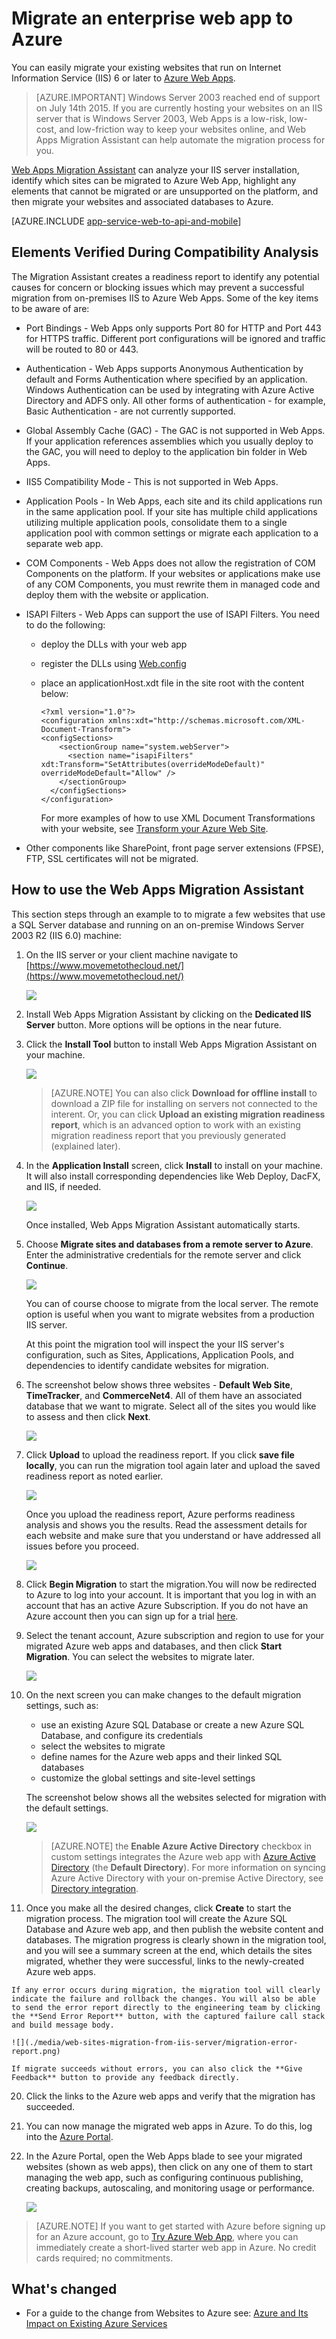 <!-- not suitable for Mooncake -->

<properties 
	pageTitle="Migrate an enterprise web app to Azure" 
	description="Shows how to use Web Apps Migration Assistant to quickly migrate existing IIS websites to Azure Web Apps" 
	services="app-service" 
	documentationCenter="" 
	authors="cephalin" 
	writer="cephalin" 
	manager="wpickett" 
	editor=""/>

<tags
	ms.service="app-service"
	ms.date="07/01/2016"
	wacn.date=""/>

# Migrate an enterprise web app to Azure

You can easily migrate your existing websites that run on Internet Information Service (IIS) 6 or later to [Azure Web Apps](/documentation/services/web-sites/). 

>[AZURE.IMPORTANT] Windows Server 2003 reached end of support on July 14th 2015. If you are currently hosting your websites on an IIS server that is Windows Server 2003, Web Apps is a low-risk, low-cost, and low-friction way to keep your websites online, and Web Apps Migration Assistant can help automate the migration process for you. 

[Web Apps Migration Assistant](https://www.movemetothecloud.net/) can analyze your IIS server installation, identify which sites can be migrated to Azure Web App, highlight any elements that cannot be migrated or are unsupported on the platform, and then migrate your websites and associated databases to Azure.

[AZURE.INCLUDE [app-service-web-to-api-and-mobile](../includes/app-service-web-to-api-and-mobile.md)]

## Elements Verified During Compatibility Analysis ##
The Migration Assistant creates a readiness report to identify any potential causes for concern or blocking issues which may prevent a successful migration from on-premises IIS to Azure Web Apps. Some of the key items to be aware of are:

-	Port Bindings - Web Apps only supports Port 80 for HTTP and Port 443 for HTTPS traffic. Different port configurations will be ignored and traffic will be routed to 80 or 443. 
-	Authentication - Web Apps supports Anonymous Authentication by default and Forms Authentication where specified by an application. Windows Authentication can be used by integrating with Azure Active Directory and ADFS only. All other forms of authentication - for example, Basic Authentication - are not currently supported. 
-	Global Assembly Cache (GAC) - The GAC is not supported in Web Apps. If your application references assemblies which you usually deploy to the GAC, you will need to deploy to the application bin folder in Web Apps. 
-	IIS5 Compatibility Mode - This is not supported in Web Apps. 
-	Application Pools - In Web Apps, each site and its child applications run in the same application pool. If your site has multiple child applications utilizing multiple application pools, consolidate them to a single application pool with common settings or migrate each application to a separate web app.
-	COM Components - Web Apps does not allow the registration of COM Components on the platform. If your websites or applications make use of any COM Components, you must rewrite them in managed code and deploy them with the website or application.
-	ISAPI Filters - Web Apps can support the use of ISAPI Filters. You need to do the following:
	-	deploy the DLLs with your web app 
	-	register the DLLs using [Web.config](http://www.iis.net/configreference/system.webserver/isapifilters)
	-	place an applicationHost.xdt file in the site root with the content below:

			<?xml version="1.0"?>
			<configuration xmlns:xdt="http://schemas.microsoft.com/XML-Document-Transform">
			<configSections>
			    <sectionGroup name="system.webServer">
			      <section name="isapiFilters" xdt:Transform="SetAttributes(overrideModeDefault)" overrideModeDefault="Allow" />
			    </sectionGroup>
			  </configSections>
			</configuration>

		For more examples of how to use XML Document Transformations with your website, see [Transform your Azure Web Site](http://blogs.msdn.com/b/waws/archive/2014/06/17/transform-your-microsoft-azure-web-site.aspx).

-	Other components like SharePoint, front page server extensions (FPSE), FTP, SSL certificates will not be migrated.

## How to use the Web Apps Migration Assistant ##
This section steps through an example to to migrate a few websites that use a SQL Server database and running on an on-premise Windows Server 2003 R2 (IIS 6.0) machine:

1.	On the IIS server or your client machine navigate to [https://www.movemetothecloud.net/](https://www.movemetothecloud.net/) 

	![](./media/web-sites-migration-from-iis-server/migration-tool-homepage.png)

2.	Install Web Apps Migration Assistant by clicking on the **Dedicated IIS Server** button. More options will be options in the near future. 
4.	Click the **Install Tool** button to install Web Apps Migration Assistant on your machine.

	![](./media/web-sites-migration-from-iis-server/install-page.png)

	>[AZURE.NOTE] You can also click **Download for offline install** to download a ZIP file for installing on servers not connected to the interent. Or, you can click **Upload an existing migration readiness report**, which is an advanced option to work with an existing migration readiness report that you previously generated (explained later).

5.	In the **Application Install** screen, click **Install** to install on your machine. It will also install corresponding dependencies like Web Deploy, DacFX, and IIS, if needed. 

	![](./media/web-sites-migration-from-iis-server/install-progress.png)

	Once installed, Web Apps Migration Assistant automatically starts.
  
6.	Choose **Migrate sites and databases from a remote server to Azure**. Enter the administrative credentials for the remote server and click **Continue**. 

	![](./media/web-sites-migration-from-iis-server/migrate-from-remote.png)

	You can of course choose to migrate from the local server. The remote option is useful when you want to migrate websites from a production IIS server.
 
	At this point the migration tool will inspect the your IIS server's configuration, such as Sites, Applications, Application Pools, and dependencies to identify candidate websites for migration. 

8.	The screenshot below shows three websites - **Default Web Site**, **TimeTracker**, and **CommerceNet4**. All of them have an associated database that we want to migrate. Select all of the sites you would like to assess and then click **Next**.

	![](./media/web-sites-migration-from-iis-server/select-migration-candidates.png)
 
9.	Click **Upload** to upload the readiness report. If you click **save file locally**, you can run the migration tool again later and upload the saved readiness report as noted earlier.

	![](./media/web-sites-migration-from-iis-server/upload-readiness-report.png)
 
	Once you upload the readiness report, Azure performs readiness analysis and shows you the results. Read the assessment details for each website and make sure that you understand or have addressed all issues before you proceed. 
 
	![](./media/web-sites-migration-from-iis-server/readiness-assessment.png)

12.	Click **Begin Migration** to start the migration.You will now be redirected to Azure to log into your account. It is important that you log in with an account that has an active Azure Subscription. If you do not have an Azure account then you can sign up for a trial [here](/pricing/1rmb-trial/?WT.srch=1&WT.mc_ID=SEM_). 

13.	Select the tenant account, Azure subscription and region to use for your migrated Azure web apps and databases, and then click **Start Migration**. You can select the websites to migrate later.

	![](./media/web-sites-migration-from-iis-server/choose-tenant-account.png)

14.	On the next screen you can make changes to the default migration settings, such as:

	- use an existing Azure SQL Database or create a new Azure SQL Database, and configure its credentials
	- select the websites to migrate
	- define names for the Azure web apps and their linked SQL databases
	- customize the global settings and site-level settings

	The screenshot below shows all the websites selected for migration with the default settings.

	![](./media/web-sites-migration-from-iis-server/migration-settings.png)

	>[AZURE.NOTE] the **Enable Azure Active Directory** checkbox in custom settings integrates the Azure web app with [Azure Active Directory](/documentation/articles/active-directory-whatis/) (the **Default Directory**). For more information on syncing Azure Active Directory with your on-premise Active Directory, see [Directory integration](http://msdn.microsoft.com/zh-cn/library/jj573653).

16.	 Once you make all the desired changes, click **Create** to start the migration process. The migration tool will create the Azure SQL Database and Azure web app, and then publish the website content and databases. The migration progress is clearly shown in the migration tool, and you will see a summary screen at the end, which details the sites migrated, whether they were successful, links to the newly-created Azure web apps. 

	If any error occurs during migration, the migration tool will clearly indicate the failure and rollback the changes. You will also be able to send the error report directly to the engineering team by clicking the **Send Error Report** button, with the captured failure call stack and build message body. 

	![](./media/web-sites-migration-from-iis-server/migration-error-report.png)

	If migrate succeeds without errors, you can also click the **Give Feedback** button to provide any feedback directly. 
 
20.	Click the links to the Azure web apps and verify that the migration has succeeded.

21. You can now manage the migrated web apps in Azure. To do this, log into the [Azure Portal](https://portal.azure.cn).

22. In the Azure Portal, open the Web Apps blade to see your migrated websites (shown as web apps), then click on any one of them to start managing the web app, such as configuring continuous publishing, creating backups, autoscaling, and monitoring usage or performance.

	![](./media/web-sites-migration-from-iis-server/TimeTrackerMigrated.png)

>[AZURE.NOTE] If you want to get started with Azure before signing up for an Azure account, go to [Try Azure Web App](https://tryappservice.azure.com/), where you can immediately create a short-lived starter web app in Azure. No credit cards required; no commitments.

## What's changed
* For a guide to the change from Websites to Azure see: [Azure and Its Impact on Existing Azure Services](/documentation/services/web-sites/)
 
